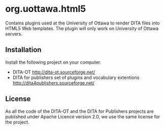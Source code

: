 org.uottawa.html5
=============

Contains plugins used at the University of Ottawa to render DITA files into HTML5 Web templates.
The plugin will only work on University of Ottawa servers.


Installation
------------
Install the following project on your computer.

* DITA-OT http://dita-ot.sourceforge.net/
* DITA for publishers set of plugins and vocabulary extentions http://dita4publishers.sourceforge.net/

License
-------
As all the code of the DITA-OT and the DITA for Publishers projects are published under Apache Licence version 2.0, 
we use the same license for the project.
